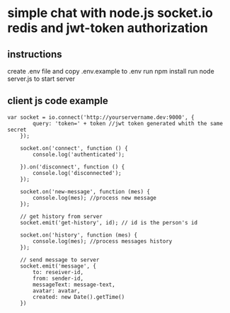 # simple chat with node.js socket.io redis and jwt-token authorization
## instructions

create .env file and copy .env.example to .env
run npm install
run node server.js to start server

## client js code example

```
var socket = io.connect('http://yourservername.dev:9000', {
        query: 'token=' + token //jwt token generated whith the same secret
    });

    socket.on('connect', function () {
        console.log('authenticated');

    }).on('disconnect', function () {
        console.log('disconnected');
    });

    socket.on('new-message', function (mes) {
        console.log(mes); //process new message
    });
    
    // get history from server
    socket.emit('get-history', id); // id is the person's id
    
    socket.on('history', function (mes) {
        console.log(mes); //process messages history
    });
    
    // send message to server       
    socket.emit('message', {
        to: reseiver-id, 
        from: sender-id, 
        messageText: message-text,
        avatar: avatar, 
        created: new Date().getTime()
    })
    
```
